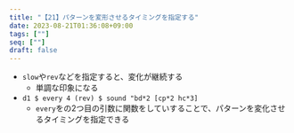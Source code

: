 ```yaml
---
title: "【21】パターンを変形させるタイミングを指定する"
date: 2023-08-21T01:36:08+09:00
tags: [""]
seq: [""]
draft: false
---
```


- `slow`や`rev`などを指定すると、変化が継続する
  - 単調な印象になる
- `d1 $ every 4 (rev) $ sound "bd*2 [cp*2 hc*3]`
  - `every`をの2つ目の引数に関数をしていすることで、パターンを変化させるタイミングを指定できる